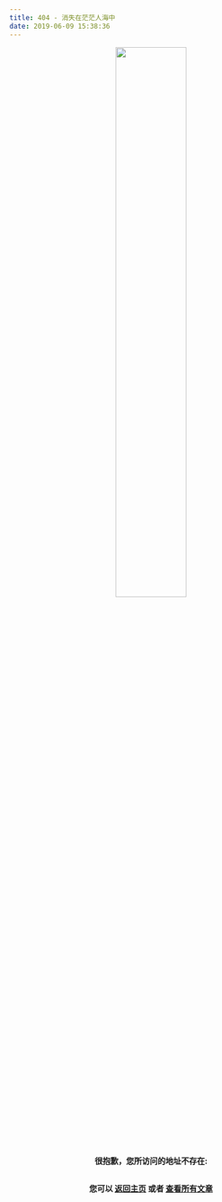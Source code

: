```yaml
---
title: 404 - 消失在茫茫人海中
date: 2019-06-09 15:38:36
---
```

<div class="pic">
<img src="https://blog-1251481535.cos.ap-beijing.myqcloud.com/404.jpeg" width=50% height=50%/>
<p class="center">很抱歉，您所访问的地址不存在: </p>
<p class="center">您可以 <a href="/">返回主页</a> 或者 <a href="/archives">查看所有文章</a></p>
</div>

<style type="text/css">
	.article-header {
		padding: 0;
		padding-top: 26px;
		border-left: none;
		text-align: center;
	}
	.article-header:hover {
		border-left: none;
	}
	.article-title {
		font-size: 2.1em;
	}
	strong a {
		color: #747474;
	}
	.article-meta {
		display: none;
	}
	.share {
		display: none;
	}
	.ds-meta {
		display: none;
	}
	.player {
		margin-left: -10px;
	}
	.sign {
		text-align: right;
		font-style: italic;
	}
  	#page-visit {
		display: none;
	}
	.center {
		text-align: center;
		height: 2.5em;
		font-weight: bold;
	}
	.article-entry hr {
		margin: 0;
	}
	.pic {
		text-align: center;
		margin: 0;
	}
	.pic br {
  		display: none;
  	}
	#container .article-info-post.article-info {
  	display: none;
  	}
	#container .article .article-title {
	padding: 0;
	}
</style>
